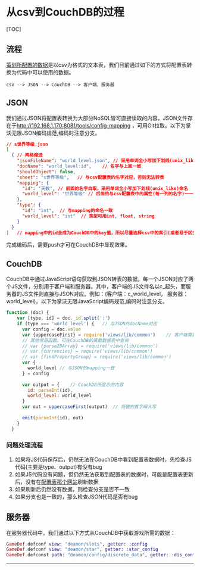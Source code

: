 # 从csv到CouchDB的过程

[TOC]

## 流程

[策划所配置的数据](http://192.168.1.170:8081/release/config)是以csv为格式的文本表，我们目前通过如下的方式将配置表转换为代码中可以使用的数据。

```text
csv --> JSON --> CouchDB --> 客户端、服务器
```

## JSON

我们通过JSON将配置表转换为大部分NoSQL皆可直接读取的内容，JSON文件存在于<http://192.168.1.170:8081/tools/config-mapping> ，可用Git拉取。以下为掌沃无限JSON编码规范,编码时注意分支。

```json
// s世界等级.json
[
  { // 两格缩进
    "jsonFileName": "world_level.json", // 采用单词全小写加下划线(unix_like)命名
    "docName": "world_level:id",    // 名字与上面一致
    "shouldObject": false,
    "sheet": "s世界等级",   // 与csv配置表的名字对应，否则无法转表
    "mapping": {
      "id": "天数", // 前面的名字自取，采用单词全小写加下划线(unix_like)命名
      "world_level": "世界等级" // 后面的与csv配置表中的属性(每一列的名字)一一对应，尽量保证顺序对应
    },
    "type": {
      "id": "int",  // 与mapping的命名一致
      "world_level": "int"  // 类型可用int, float, string
    }
  }
]   // mapping中的id会成为CouchDB中的key值，所以尽量选择csv中的索引(或者易于区分且唯一的值)作为JSON的id
```

完成编码后，需要push才可在CouchDB中显现效果。

## CouchDB

CouchDB中通过JavaScript语句获取到JSON转表的数据，每一个JSON对应了两个JS文件，分别用于客户端和服务器。其中，客户端的JS文件名以c_起头，而服务器的JS文件则直接与JSON对应。例如：(客户端：c_world_level， 服务器：world_level)。以下为掌沃无限JavaScript编码规范,编码时注意分支。

```javascript
function (doc) {
    var [type, id] = doc._id.split(':')
    if (type === 'world_level') {   // 与JSON的docName对应
      var config = doc.value
      var {uppercaseFirst} = require('views/lib/common')    // 客户端需要将键的首字母大写，而服务器不需要
      // 其他常用函数，可在CouchDB的离散数据表中查询
      // var {parse2DArray} = require('views/lib/common')
      // var {currencies} = require('views/lib/common')
      // var {findPropertyGroup} = require('views/lib/common')
      var {
        world_level // 与JSON的mapping一致
      } = config
  
      var output = {    // CouchDB所显示的内容
        id: parseInt(id),
        world_level: world_level
      }
      var out = uppercaseFirst(output)  // 将键的首字母大写
  
      emit(parseInt(id), out)
    }
  }
```

### 问题处理流程

1. 如果将JS代码保存后，仍然无法在CouchDB中看到配置表数据时，先检查JS代码(主要是type、output)有没有bug
2. 如果JS代码没有问题，但仍然无法获取到配置表的数据时，可能是配置表更新后，没有在[配置表那个网站](http://192.168.1.102:8081/)刷新数据
3. 如果刷新后仍然没有数据，则检查分支是否不一致
4. 如果分支也是一致的，那么检查JSON代码是否有bug

## 服务器

在服务器代码中，我们通过以下方式从CouchDB中获取游戏所需的数据：

```elixir
GameDef.defconf view: "deamon/slots", getter: :config
GameDef.defconf view: "deamon/star", getter: :star_config
GameDef.defconst path: "deamon/config/discrete_data", getter: :dis_config
```

---
